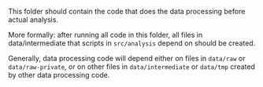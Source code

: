 This folder should contain the code that does the data processing before actual analysis.

More formally: after running all code in this folder, 
all files in data/intermediate that scripts in `src/analysis` depend on should be created. 

Generally, data processing code will depend either on files in `data/raw` or `data/raw-private`, 
or on other files in `data/intermediate` or `data/tmp` created by other data processing code.
